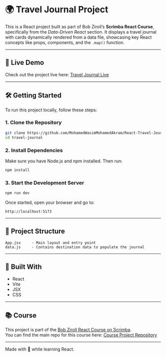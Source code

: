 # 🌍 Travel Journal Project

This is a React project built as part of Bob Ziroll’s **Scrimba React Course**, specifically from the _Data-Driven React_ section. It displays a travel journal with cards dynamically rendered from a data file, showcasing key React concepts like props, components, and the `.map()` function.

---

## 🚀 Live Demo

Check out the project live here: [Travel Journal Live](https://MohamedWasimMohamedAkram.github.io/React-Travel-Journal/)

---

## 🛠 Getting Started

To run this project locally, follow these steps:

### 1. Clone the Repository

```bash
git clone https://github.com/MohamedWasimMohamedAkram/React-Travel-Journal.git
cd travel-journal
```

### 2. Install Dependencies

Make sure you have Node.js and npm installed. Then run:

```bash
npm install
```

### 3. Start the Development Server

```bash
npm run dev
```

Once started, open your browser and go to:

```
http://localhost:5173
```

---

## 📁 Project Structure

```
App.jsx     - Main layout and entry point
data.js     - Contains destination data to populate the journal
```

---

## 🧰 Built With

- React
- Vite
- JSX
- CSS

---

## 📚 Course

This project is part of the [Bob Ziroll React Course on Scrimba](https://scrimba.com/learn/learnreact). <br/>
You can find the main repo for this course here: [Course Project Repository](https://github.com/MohamedWasimMohamedAkram/React-Bob-Ziroll)

---

Made with 💙 while learning React.
